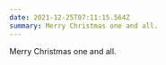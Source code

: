 ```yaml
---
date: 2021-12-25T07:11:15.564Z
summary: Merry Christmas one and all.
---
```

Merry Christmas one and all. 
